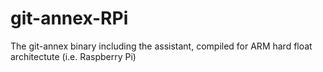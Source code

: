 git-annex-RPi
=============

The git-annex binary including the assistant, compiled for ARM hard float architectute (i.e. Raspberry Pi)
